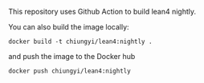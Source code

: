 This repository uses Github Action to build lean4 nightly.

You can also build the image locally:
```
docker build -t chiungyi/lean4:nightly .
```
and push the image to the Docker hub
```
docker push chiungyi/lean4:nightly
```
